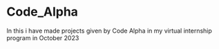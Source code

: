 # Code_Alpha
In this i have made projects given by Code Alpha in my virtual internship program in October 2023
